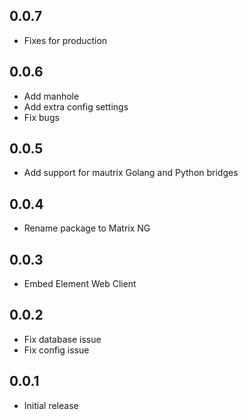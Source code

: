 <!-- https://developers.home-assistant.io/docs/add-ons/presentation#keeping-a-changelog -->

## 0.0.7

- Fixes for production

## 0.0.6

- Add manhole
- Add extra config settings
- Fix bugs

## 0.0.5

- Add support for mautrix Golang and Python bridges

## 0.0.4

- Rename package to Matrix NG

## 0.0.3

- Embed Element Web Client

## 0.0.2

- Fix database issue
- Fix config issue

## 0.0.1

- Initial release
